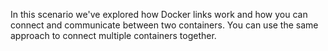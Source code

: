In this scenario we've explored how Docker links work and how you can connect and communicate between two containers. You can use the same approach to connect multiple containers together.
